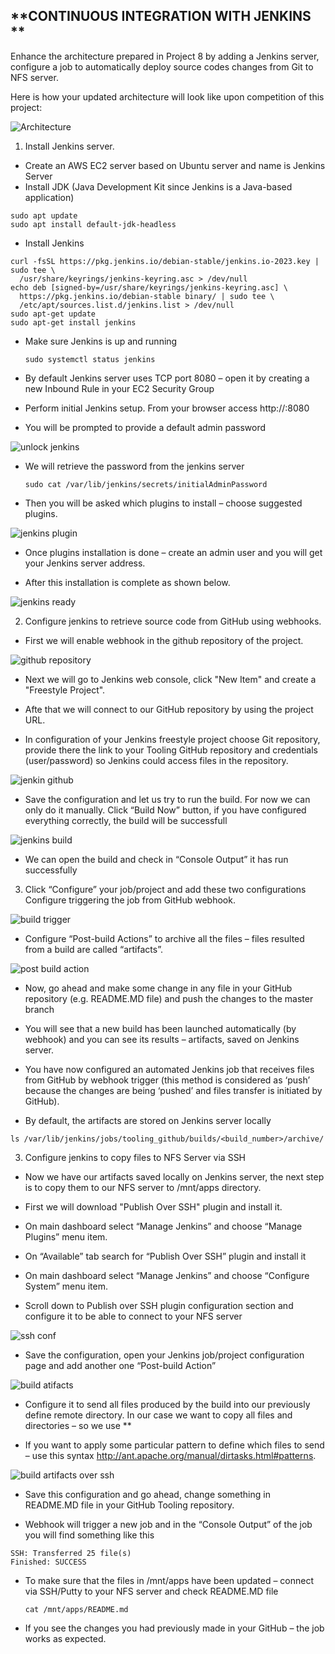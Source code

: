 ## **CONTINUOUS INTEGRATION WITH JENKINS **

Enhance the architecture prepared in Project 8 by adding a Jenkins server, configure a job to automatically deploy source codes changes from Git to NFS server.

Here is how your updated architecture will look like upon competition of this project:

![Architecture](./images/architekture.PNG)

1. Install Jenkins server.
- Create an AWS EC2 server based on Ubuntu server and name is Jenkins Server
- Install JDK (Java Development Kit since Jenkins is a Java-based application)

``````
sudo apt update
sudo apt install default-jdk-headless
``````
- Install Jenkins

``````
curl -fsSL https://pkg.jenkins.io/debian-stable/jenkins.io-2023.key | sudo tee \
  /usr/share/keyrings/jenkins-keyring.asc > /dev/null
echo deb [signed-by=/usr/share/keyrings/jenkins-keyring.asc] \
  https://pkg.jenkins.io/debian-stable binary/ | sudo tee \
  /etc/apt/sources.list.d/jenkins.list > /dev/null
sudo apt-get update
sudo apt-get install jenkins
``````

- Make sure Jenkins is up and running

    `sudo systemctl status jenkins`

- By default Jenkins server uses TCP port 8080 – open it by creating a new Inbound Rule in your EC2 Security Group

- Perform initial Jenkins setup.
From your browser access http://<Jenkins-Server-Public-IP-Address-or-Public-DNS-Name>:8080

- You will be prompted to provide a default admin password

![unlock jenkins](./images/unlock%20jenkins.PNG)

- We will retrieve the password from the jenkins server

    `sudo cat /var/lib/jenkins/secrets/initialAdminPassword`

- Then you will be asked which plugins to install – choose suggested plugins.

![jenkins plugin](./images/jenkin%20plugins.PNG)

- Once plugins installation is done – create an admin user and you will get your Jenkins server address.

- After this installation is complete as shown below.

![jenkins ready](./images/jenkins%20ready.PNG)

2. Configure jenkins to retrieve source code from GitHub using webhooks.

- First we will enable webhook in the github repository of the project. 

![github repository](./images/github%20webhook.PNG)

- Next we will go to Jenkins web console, click "New Item" and create a "Freestyle Project".

- Afte that we will connect to our GitHub repository by using the project URL. 

- In configuration of your Jenkins freestyle project choose Git repository, provide there the link to your Tooling GitHub repository and credentials (user/password) so Jenkins could access files in the repository.

![jenkin github](./images/jenkins%20github.PNG)

- Save the configuration and let us try to run the build. For now we can only do it manually.
Click “Build Now” button, if you have configured everything correctly, the build will be successfull

![jenkins build](./images/build.PNG)

- We can open the build and check in “Console Output” it has run successfully

3. Click “Configure” your job/project and add these two configurations Configure triggering the job from GitHub webhook.

![build trigger](./images/build%20trigger.PNG)

- Configure “Post-build Actions” to archive all the files – files resulted from a build are called “artifacts”.

![post build action](./images/post%20build%20action.PNG)

- Now, go ahead and make some change in any file in your GitHub repository (e.g. README.MD file) and push the changes to the master branch

- You will see that a new build has been launched automatically (by webhook) and you can see its results – artifacts, saved on Jenkins server.

- You have now configured an automated Jenkins job that receives files from GitHub by webhook trigger (this method is considered as ‘push’ because the changes are being ‘pushed’ and files transfer is initiated by GitHub).

- By default, the artifacts are stored on Jenkins server locally


`ls /var/lib/jenkins/jobs/tooling_github/builds/<build_number>/archive/`

3. Configure jenkins to copy files to NFS Server via SSH

- Now we have our artifacts saved locally on Jenkins server, the next step is to copy them to our NFS server to /mnt/apps directory.

- First we will download "Publish Over SSH" plugin and install it.

- On main dashboard select “Manage Jenkins” and choose “Manage Plugins” menu item.

- On “Available” tab search for “Publish Over SSH” plugin and install it 

- On main dashboard select “Manage Jenkins” and choose “Configure System” menu item.

- Scroll down to Publish over SSH plugin configuration section and configure it to be able to connect to your NFS server

![ssh conf](./images/SSH%20success%20conf.PNG)

- Save the configuration, open your Jenkins job/project configuration page and add another one “Post-build Action”

![build atifacts](./images/build%20artifacts.PNG)

- Configure it to send all files produced by the build into our previously define remote directory. In our case we want to copy all files and directories – so we use **

- If you want to apply some particular pattern to define which files to send – use this syntax http://ant.apache.org/manual/dirtasks.html#patterns.

![build artifacts over ssh](./images/build%20atifact%20over%20ssh.PNG)

- Save this configuration and go ahead, change something in README.MD file in your GitHub Tooling repository.

- Webhook will trigger a new job and in the “Console Output” of the job you will find something like this

``````
SSH: Transferred 25 file(s)
Finished: SUCCESS
``````

- To make sure that the files in /mnt/apps have been updated – connect via SSH/Putty to your NFS server and check README.MD file

    `cat /mnt/apps/README.md`

- If you see the changes you had previously made in your GitHub – the job works as expected.

